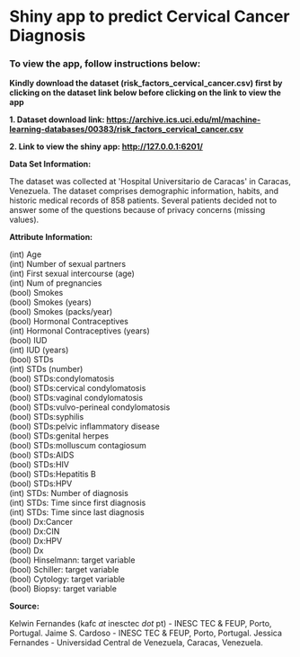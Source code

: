 # Shiny app to predict Cervical Cancer Diagnosis

### To view the app, follow instructions below:

<b> Kindly download the dataset (risk_factors_cervical_cancer.csv) first by clicking on the dataset link below before clicking on the link to view the app </b>

<b> 1. Dataset download link: https://archive.ics.uci.edu/ml/machine-learning-databases/00383/risk_factors_cervical_cancer.csv </b>

<b> 2. Link to view the shiny app: http://127.0.0.1:6201/ </b>

<b> Data Set Information: </b>

The dataset was collected at 'Hospital Universitario de Caracas' in Caracas, Venezuela. The dataset comprises demographic information, habits, and historic medical records of 858 patients. Several patients decided not to answer some of the questions because of privacy concerns (missing values).


<b> Attribute Information: </b>

(int) Age   
(int) Number of sexual partners    
(int) First sexual intercourse (age)       
(int) Num of pregnancies      
(bool) Smokes      
(bool) Smokes (years)          
(bool) Smokes (packs/year)        
(bool) Hormonal Contraceptives        
(int) Hormonal Contraceptives (years)          
(bool) IUD            
(int) IUD (years)     
(bool) STDs     
(int) STDs (number)       
(bool) STDs:condylomatosis          
(bool) STDs:cervical condylomatosis         
(bool) STDs:vaginal condylomatosis       
(bool) STDs:vulvo-perineal condylomatosis      
(bool) STDs:syphilis        
(bool) STDs:pelvic inflammatory disease          
(bool) STDs:genital herpes        
(bool) STDs:molluscum contagiosum        
(bool) STDs:AIDS        
(bool) STDs:HIV         
(bool) STDs:Hepatitis B          
(bool) STDs:HPV        
(int) STDs: Number of diagnosis         
(int) STDs: Time since first diagnosis           
(int) STDs: Time since last diagnosis           
(bool) Dx:Cancer        
(bool) Dx:CIN          
(bool) Dx:HPV        
(bool) Dx        
(bool) Hinselmann: target variable         
(bool) Schiller: target variable        
(bool) Cytology: target variable         
(bool) Biopsy: target variable         


<b> Source: </b>

Kelwin Fernandes (kafc _at_ inesctec _dot_ pt) - INESC TEC & FEUP, Porto, Portugal.
Jaime S. Cardoso - INESC TEC & FEUP, Porto, Portugal.
Jessica Fernandes - Universidad Central de Venezuela, Caracas, Venezuela.
